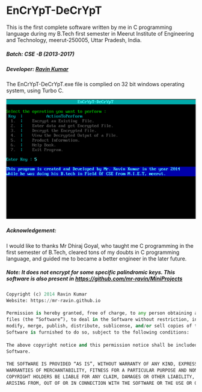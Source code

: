 # EnCrYpT-DeCrYpT
This is the first complete software written by me in C programming language during my B.Tech first semester in Meerut Institute of Engineering and Technology, meerut-250005, Uttar Pradesh, India.

##### Batch: CSE -B (2013-2017)

##### Developer: [Ravin Kumar](https://mr-ravin.github.io)

The EnCrYpT-DeCrYpT.exe file is complied on 32 bit windows operating system, using Turbo C.

![product image](https://github.com/mr-ravin/EnCrYpT-DeCrYpT/blob/master/encryptdecrypt.png)

##### Acknowledgement:

I would like to thanks Mr Dhiraj Goyal, who taught me C programming in the first semester of B.Tech, cleared tons of my doubts in C programming language, and guided me to became a better engineer in the later future.

##### Note: It does not encrypt for some specific palindromic keys. This software is also present in https://github.com/mr-ravin/MiniProjects 

```python
Copyright (c) 2014 Ravin Kumar
Website: https://mr-ravin.github.io

Permission is hereby granted, free of charge, to any person obtaining a copy of this software and associated documentation 
files (the “Software”), to deal in the Software without restriction, including without limitation the rights to use, copy, 
modify, merge, publish, distribute, sublicense, and/or sell copies of the Software, and to permit persons to whom the 
Software is furnished to do so, subject to the following conditions:

The above copyright notice and this permission notice shall be included in all copies or substantial portions of the 
Software.

THE SOFTWARE IS PROVIDED “AS IS”, WITHOUT WARRANTY OF ANY KIND, EXPRESS OR IMPLIED, INCLUDING BUT NOT LIMITED TO THE 
WARRANTIES OF MERCHANTABILITY, FITNESS FOR A PARTICULAR PURPOSE AND NONINFRINGEMENT. IN NO EVENT SHALL THE AUTHORS OR 
COPYRIGHT HOLDERS BE LIABLE FOR ANY CLAIM, DAMAGES OR OTHER LIABILITY, WHETHER IN AN ACTION OF CONTRACT, TORT OR OTHERWISE, 
ARISING FROM, OUT OF OR IN CONNECTION WITH THE SOFTWARE OR THE USE OR OTHER DEALINGS IN THE SOFTWARE.
```

